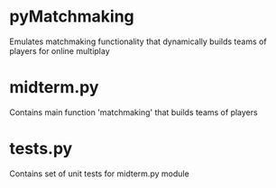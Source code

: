 # pyMatchmaking
Emulates matchmaking functionality that dynamically builds teams of players for online multiplay

# midterm.py
Contains main function 'matchmaking' that builds teams of players

# tests.py
Contains set of unit tests for midterm.py module